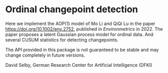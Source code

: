 # Ordinal changepoint detection

Here we implement the AOP(1) model of Mo Li and QiQi Lu in the paper https://doi.org/10.1002/env.2752, published in _Environmetrics_ in 2022.
The paper proposes a latent Gaussian process model for ordinal data.
And several CUSUM statistics for detecting changepoints.

The API provided in this package is not guaranteed to be stable and may change completely in future versions.

David Selby, German Research Center for Artificial Intelligence (DFKI)